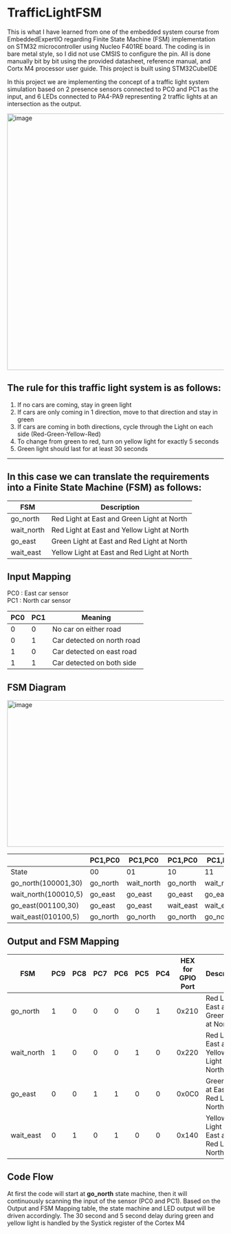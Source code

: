 # TrafficLightFSM

This is what I have learned from one of the embedded system course from EmbeddedExpertIO regarding Finite State Machine (FSM) implementation on STM32 microcontroller using Nucleo F401RE board. The coding is in bare metal style, so I did not use CMSIS to configure the pin. All is done manually bit by bit using the provided datasheet, reference manual, and Cortx M4 processor user guide. This project is built using STM32CubeIDE

In this project we are implementing the concept of a traffic light system simulation based on 2 presence sensors connected to PC0 and PC1 as the input, and 6 LEDs connected to PA4-PA9 representing 2 traffic lights at an intersection as the output. 

<img width="941" height="595" alt="image" src="https://github.com/user-attachments/assets/ce395054-ea21-46b0-bf18-275de4caea6e" />

## The rule for this traffic light system is as follows:

1. If no cars are coming, stay in green light
2. If cars are only coming in 1 direction, move to that direction and stay in green
3. If cars are coming in both directions, cycle through the Light on each side (Red-Green-Yellow-Red)
4. To change from green to red, turn on yellow light for exactly 5 seconds
5. Green light should last for at least 30 seconds
    
---    
## In this case we can translate the requirements into a Finite State Machine (FSM) as follows:  

   | FSM      |Description                                    |
   | ---------|-----------------------------------------------|
   |go_north  |Red Light at East and Green Light at North|
   |wait_north|Red Light at East and Yellow Light at North|
   |go_east   |Green Light at East and Red Light at North|
   |wait_east |Yellow Light at East and Red Light at North|

## Input Mapping

PC0 : East car sensor\
PC1 : North car sensor

| PC0 | PC1 |    Meaning             |
| --- | ----|----------------------- |
|  0  |  0  | No car on either road  |
|  0  |  1  | Car detected on north road  |
|  1  |  0  | Car detected on east road  |
|  1  |  1  | Car detected on both side  |

## FSM Diagram

<img width="911" height="340" alt="image" src="https://github.com/user-attachments/assets/f572c6ce-a196-49ce-9681-57c1e51bc8fe" />


| |PC1,PC0|PC1,PC0|PC1,PC0|PC1,PC0|
|-|-|-|-|-|
|State|00|01|10|11|
|go_north(100001,30)|go_north|wait_north|go_north|wait_north|
|wait_north(100010,5)|go_east|go_east|go_east|go_east
|go_east(001100,30)|go_east|go_east|wait_east|wait_east|
|wait_east(010100,5)|go_north|go_north|go_north|go_north|

## Output and FSM Mapping

| FSM | PC9 | PC8 | PC7 | PC6 | PC5 | PC4 |HEX for GPIO Port|Description|
| --- | - | --- | --- | --- | --- | --- |---|-|
|go_north  | 1 | 0 | 0 | 0 | 0 | 1|0x210|Red Light at East and Green Light at North|
|wait_north| 1 | 0 | 0 | 0 | 1 | 0|0x220|Red Light at East and Yellow Light at North|
|go_east   | 0 | 0 | 1 | 1 | 0 | 0|0x0C0|Green Light at East and Red Light at North|
|wait_east | 0 | 1 | 0 | 1 | 0 | 0|0x140|Yellow Light at East and Red Light at North|

## Code Flow
At first the code will start at **go_north** state machine, then it will continuously scanning the input of the sensor (PC0 and PC1). Based on the Output and FSM Mapping table, the state machine and LED output will be driven accordingly. The 30 second and 5 second delay during green and yellow light is handled by the Systick register of the Cortex M4  
